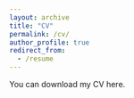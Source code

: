 ```yaml
---
layout: archive
title: "CV"
permalink: /cv/
author_profile: true
redirect_from:
  - /resume
---
```


You can download my CV here.